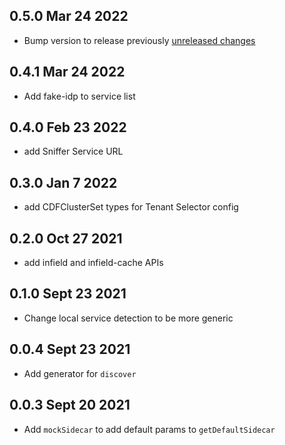 ## 0.5.0 Mar 24 2022

- Bump version to release previously [unreleased changes](https://github.com/cognitedata/applications/pull/2355/files)

## 0.4.1 Mar 24 2022

- Add fake-idp to service list

## 0.4.0 Feb 23 2022

- add Sniffer Service URL

## 0.3.0 Jan 7 2022

- add CDFClusterSet types for Tenant Selector config

## 0.2.0 Oct 27 2021

- add infield and infield-cache APIs

## 0.1.0 Sept 23 2021

- Change local service detection to be more generic

## 0.0.4 Sept 23 2021

- Add generator for `discover`

## 0.0.3 Sept 20 2021

- Add `mockSidecar` to add default params to `getDefaultSidecar`
